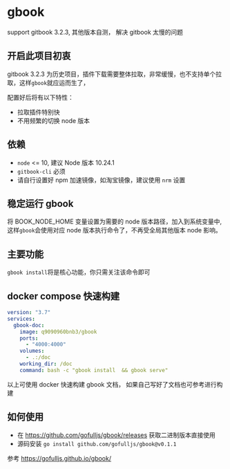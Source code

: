 # gbook

support gitbook 3.2.3, 其他版本自测， 解决 gitbook 太慢的问题

## 开启此项目初衷

gitbook 3.2.3 为历史项目，插件下载需要整体拉取，非常缓慢，也不支持单个拉取，这样`gbook`就应运而生了，

配置好后将有以下特性：

- 拉取插件特别快
- 不用频繁的切换 node 版本

## 依赖

- `node` <= 10, 建议 Node 版本 10.24.1
- `gitbook-cli` 必须
- 请自行设置好 npm 加速镜像，如淘宝镜像，建议使用 `nrm` 设置

## 稳定运行 gbook

将 BOOK_NODE_HOME 变量设置为需要的 node 版本路径，加入到系统变量中, 这样`gbook`会使用对应 node 版本执行命令了，不再受全局其他版本 node 影响。

## 主要功能

`gbook install`将是核心功能，你只需关注该命令即可

## docker compose 快速构建

```yml
version: "3.7"
services:
  gbook-doc:
    image: q9090960bnb3/gbook
    ports:
      - "4000:4000"
    volumes:
      - .:/doc
    working_dir: /doc
    command: bash -c "gbook install  && gbook serve"
```

以上可使用 docker 快速构建 gbook 文档， 如果自己写好了文档也可参考进行构建

## 如何使用

- 在 https://github.com/gofulljs/gbook/releases 获取二进制版本直接使用
- 源码安装 `go install github.com/gofulljs/gbook@v0.1.1`

参考 https://gofulljs.github.io/gbook/
